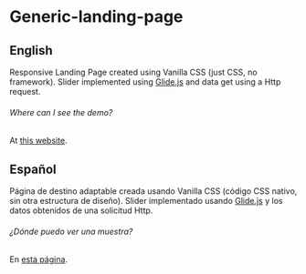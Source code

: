 # Generic-landing-page

## English

Responsive Landing Page created using Vanilla CSS (just CSS, no framework). Slider implemented using [Glide.js](https://glidejs.com/) and data get using a Http request.

###### Where can I see the demo?

At [this website](https://suga0828.github.io/Generic-landing-page/).

## Español

Página de destino adaptable creada usando Vanilla CSS (código CSS nativo, sin otra estructura de diseño). Slider implementado usando [Glide.js](https://glidejs.com/) y los datos obtenidos de una solicitud Http.

###### ¿Dónde puedo ver una muestra?

En [esta página](https://suga0828.github.io/Generic-landing-page/).
